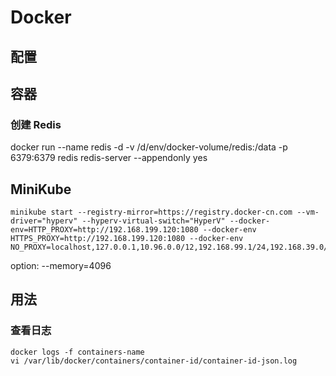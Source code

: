 # Docker

## 配置

## 容器

### 创建 Redis

docker run --name redis -d -v /d/env/docker-volume/redis:/data -p 6379:6379 redis redis-server --appendonly yes

## MiniKube

```shell
minikube start --registry-mirror=https://registry.docker-cn.com --vm-driver="hyperv" --hyperv-virtual-switch="HyperV" --docker-env=HTTP_PROXY=http://192.168.199.120:1080 --docker-env HTTPS_PROXY=http://192.168.199.120:1080 --docker-env NO_PROXY=localhost,127.0.0.1,10.96.0.0/12,192.168.99.1/24,192.168.39.0/24
```

option: --memory=4096

## 用法

### 查看日志

```shell
docker logs -f containers-name
vi /var/lib/docker/containers/container-id/container-id-json.log
```
